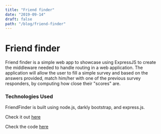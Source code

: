 ```yaml
---
title: "Friend finder"
date: "2019-09-14"
draft: false
path: "/blog/friend-finder"
---
```


# Friend finder

Friend finder is a simple web app to showcase using ExpressJS to create the middleware needed to handle routing in a web application. The application will allow the user to fill a simple survey and based on the answers provided, match him/her with one of the previous survey responders, by computing how close their "scores" are.


### Technologies Used

FriendFinder is built using node.js, darkly bootstrap, and express.js.  

Check it out [here](https://shielded-cliffs-35703.herokuapp.com/)

Check the code [here](https://github.com/jmrada14/friend-finder) 
